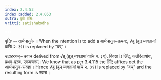 ```yaml
---
index: 2.4.53
index_padded: 2.4.053
sutra: ब्रुवो वचिः
vritti: satishabodha

---
```

वृत्तिः -- आर्धधातुके । When the intention is to add a आर्धधातुक-प्रत्यय:, √ब्रू (ब्रूञ् व्यक्तायां वाचि २. ३९) is replaced by “वच्”।


उदाहरणम् – उवाच derived from √ब्रू (ब्रूञ् व्यक्तायां वाचि २. ३९). विवक्षा is लिँट्, कर्तरि-प्रयोगः, प्रथम-पुरुषः, एकवचनम्। We know that as per 3.4.115 the लिँट् affixes get the आर्धधातुक-सञ्ज्ञा। Hence √ब्रू (ब्रूञ् व्यक्तायां वाचि २. ३९) is replaced by “वच्” and the resulting form is उवाच।